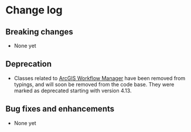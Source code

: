 # Change log

## Breaking changes

* None yet

## Deprecation

* Classes related to [ArcGIS Workflow Manager](http://server.arcgis.com/en/workflow-manager) have been removed from typings, and will soon be removed from the code base. They were marked as deprecated starting with version 4.13.

## Bug fixes and enhancements

* None yet
